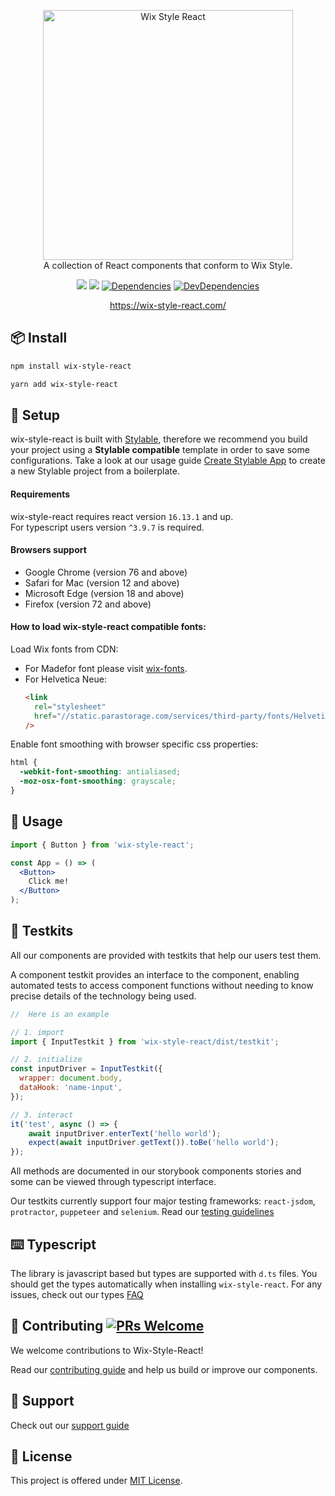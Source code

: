 <p align="center">

  <a href="https://wix.github.com/wix-style-react">
      <img
      src="https://raw.githubusercontent.com/wix/wix-style-react/master/packages/wix-style-react/.storybook/logo.svg?sanitize=true" alt="Wix Style React" width="400">
  </a>
  </br>
<span>
A collection of React components that conform to Wix Style.
</span>

</p>

<div align="center">

![](https://flat.badgen.net/badge/React/16.13.1/blue)
[![](https://badgen.net/npm/v/wix-style-react/latest)](https://www.npmjs.com/package/wix-style-react)
[![Dependencies](https://img.shields.io/david/wix/wix-style-react.svg?style=flat-square)](https://david-dm.org/wix/wix-style-react)
[![DevDependencies](https://img.shields.io/david/dev/ant-design/ant-design.svg?style=flat-square)](https://david-dm.org/wix/wix-style-react?type=dev)

</div>

<div align="center">
 <a href="https://wix-style-react.com">https://wix-style-react.com/</a>
</div>

## 📦 Install

```bash
npm install wix-style-react
```

```bash
yarn add wix-style-react
```

## 🔨 Setup

wix-style-react is built with [Stylable](https://stylable.io/), therefore we recommend you build your project using a **Stylable compatible** template in order to save some configurations.
Take a look at our usage guide [Create Stylable
App](https://github.com/wix/wix-style-react/blob/master/packages/wix-style-react/docs/usage/usage-with-create-stylable-app.md) to create a new Stylable project from a boilerplate.

#### Requirements
wix-style-react requires react version `16.13.1` and up.<br/>
For typescript users version `^3.9.7` is required.

#### Browsers support
* Google Chrome (version 76 and above)
* Safari for Mac (version 12 and above)
* Microsoft Edge (version 18 and above)
* Firefox (version 72 and above)

#### How to load wix-style-react compatible fonts:

Load Wix fonts from CDN:<br/>
- For Madefor font please visit [wix-fonts](https://wix-fonts.now.sh/).
- For Helvetica Neue:
  ```html
  <link
    rel="stylesheet"
    href="//static.parastorage.com/services/third-party/fonts/Helvetica/fontFace.css"
  />
  ```
Enable font smoothing with browser specific css properties:
  ```css
  html {
    -webkit-font-smoothing: antialiased;
    -moz-osx-font-smoothing: grayscale;
  }
  ```


## 🚀 Usage

```jsx
import { Button } from 'wix-style-react';

const App = () => (
  <Button>
    Click me!
  </Button>
);
```

## 💫 Testkits

All our components are provided with testkits that help our users test them.

A component testkit provides an interface to the component, enabling automated tests to access component functions without needing to know precise details of the technology being used.

```jsx
//  Here is an example

// 1. import
import { InputTestkit } from 'wix-style-react/dist/testkit';

// 2. initialize
const inputDriver = InputTestkit({
  wrapper: document.body,
  dataHook: 'name-input',
});

// 3. interact
it('test', async () => {
    await inputDriver.enterText('hello world');
    expect(await inputDriver.getText()).toBe('hello world');
});
```
All methods are documented in our storybook components stories and some can be viewed through typescript interface.

Our testkits currently support four major testing frameworks:
`react-jsdom`, `protractor`, `puppeteer` and `selenium`. Read our
[testing
guidelines](https://github.com/wix/wix-style-react/blob/master/packages/wix-style-react/docs/usage/testing.md)

## ⌨️ Typescript

The library is javascript based but types are supported with `d.ts` files.
You should get the types automatically when installing `wix-style-react`.
For any issues, check out our types
[FAQ](https://github.com/wix/wix-style-react/blob/master/packages/wix-style-react/docs/FAQ/TYPES.MD)

## 🤝 Contributing [![PRs Welcome](https://img.shields.io/badge/PRs-welcome-brightgreen.svg?style=flat-square)](http://makeapullrequest.com)

We welcome contributions to Wix-Style-React!

Read our [contributing
guide](https://github.com/wix/wix-style-react/blob/master/packages/wix-style-react/CONTRIBUTING.md) and help us build or improve our components.

## 🙋 Support
Check out our [support
guide](https://github.com/wix/wix-style-react/blob/master/packages/wix-style-react/SUPPORT.md)

## 📝 License

This project is offered under [MIT
License](https://github.com/wix/wix-style-react/blob/master/packages/wix-style-react/LICENSE).
